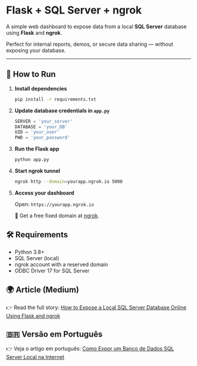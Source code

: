 # Flask + SQL Server + ngrok

A simple web dashboard to expose data from a local **SQL Server** database using **Flask** and **ngrok**.

Perfect for internal reports, demos, or secure data sharing — without exposing your database.

---

## 🚀 How to Run

1.  **Install dependencies**
    ```bash
    pip install -r requirements.txt
    ```

2.  **Update database credentials in `app.py`**
    ```python
    SERVER = 'your_server'
    DATABASE = 'your_DB'
    UID = 'your_user'
    PWD = 'your_password'
    ```

3.  **Run the Flask app**
    ```bash
    python app.py
    ```

4.  **Start ngrok tunnel**
    ```bash
    ngrok http --domain=yourapp.ngrok.io 5000
    ```

5.  **Access your dashboard**

    Open: `https://yourapp.ngrok.io`

    🔗 Get a free fixed domain at [ngrok](https://ngrok.com/).

## 🛠️ Requirements

* Python 3.8+
* SQL Server (local)
* ngrok account with a reserved domain
* ODBC Driver 17 for SQL Server

## 🌍 Article (Medium)

👉 Read the full story: [How to Expose a Local SQL Server Database Online Using Flask and ngrok](#)

## 🇧🇷 Versão em Português

👉 Veja o artigo em português: [Como Expor um Banco de Dados SQL Server Local na Internet](#)


